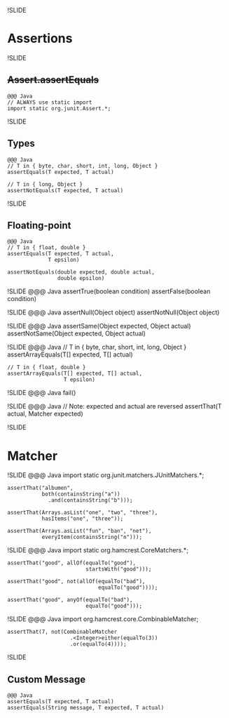 !SLIDE
# Assertions

!SLIDE
## <del>Assert.assertEquals</del>
	@@@ Java
	// ALWAYS use static import
	import static org.junit.Assert.*;

!SLIDE
## Types
	@@@ Java
	// T in { byte, char, short, int, long, Object }
	assertEquals(T expected, T actual)

	// T in { long, Object }
	assertNotEquals(T expected, T actual)

!SLIDE
## Floating-point
	@@@ Java
	// T in { float, double }
	assertEquals(T expected, T actual,
	             T epsilon)

	assertNotEquals(double expected, double actual,
	                double epsilon)

!SLIDE
	@@@ Java
	assertTrue(boolean condition)
	assertFalse(boolean condition)

!SLIDE
	@@@ Java
	assertNull(Object object)
	assertNotNull(Object object)

!SLIDE
	@@@ Java
	assertSame(Object expected, Object actual)
	assertNotSame(Object expected, Object actual)

!SLIDE
	@@@ Java
	// T in { byte, char, short, int, long, Object }
	assertArrayEquals(T[] expected, T[] actual)

	// T in { float, double }
	assertArrayEquals(T[] expected, T[] actual,
	                  T epsilon)

!SLIDE
	@@@ Java
	fail()

!SLIDE
	@@@ Java
	// Note: expected and actual are reversed
	assertThat(T actual, Matcher expected)

!SLIDE
# Matcher

!SLIDE
	@@@ Java
	import static org.junit.matchers.JUnitMatchers.*;

	assertThat("albumen",
	           both(containsString("a"))
	             .and(containsString("b")));

	assertThat(Arrays.asList("one", "two", "three"),
	           hasItems("one", "three"));

	assertThat(Arrays.asList("fun", "ban", "net"),
	           everyItem(containsString("n")));

!SLIDE
	@@@ Java
	import static org.hamcrest.CoreMatchers.*;

	assertThat("good", allOf(equalTo("good"),
	                         startsWith("good")));

	assertThat("good", not(allOf(equalTo("bad"),
	                             equalTo("good"))));

	assertThat("good", anyOf(equalTo("bad"),
	                         equalTo("good")));

!SLIDE
	@@@ Java
	import org.hamcrest.core.CombinableMatcher;

	assertThat(7, not(CombinableMatcher
	                    .<Integer>either(equalTo(3))
	                    .or(equalTo(4))));

!SLIDE
## Custom Message
	@@@ Java
	assertEquals(T expected, T actual)
	assertEquals(String message, T expected, T actual)
